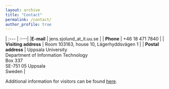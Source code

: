 ```yaml
---
layout: archive
title: "Contact"
permalink: /contact/
author_profile: true
---
```



| :--- | :---|
|**E-mail** | jens.sjolund_at_it.uu.se |
| **Phone** | +46 18 471 7840 |
| **Visiting address** | Room 103163, house 10, Lägerhyddsvägen 1 |
| **Postal address** | Uppsala University<br />Department of Information Technology<br />Box 337<br />SE-751 05 Uppsala<br />Sweden |

Additional information for visitors can be found [here](http://www.it.uu.se/contact).




